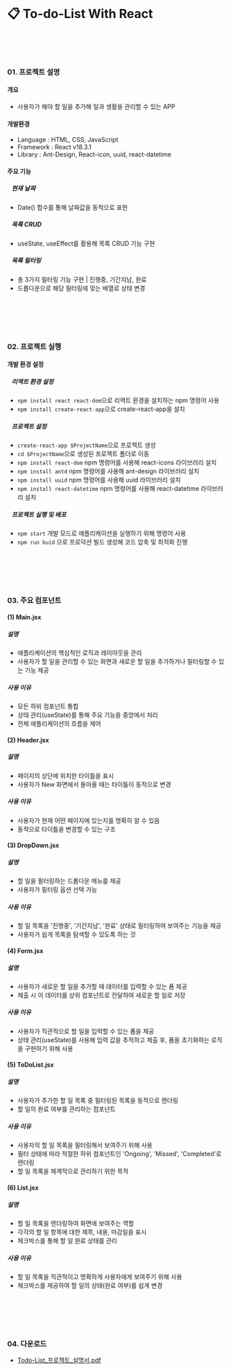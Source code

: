 <br>

# 📋 To-do-List With React <br>&nbsp;

<br>

### 01. 프로젝트 설명
#### 개요
- 사용자가 해야 할 일을 추가해 일과 생활을 관리할 수 있는 APP

#### 개발환경
- Language : HTML, CSS, JavaScript
- Framework : React v18.3.1
- Library : Ant-Design, React-icon, uuid, react-datetime

#### 주요 기능
##### &nbsp;&nbsp; 현재 날짜
-  Date() 함수를 통해 날짜값을 동적으로 표현
##### &nbsp;&nbsp; 목록 CRUD
- useState, useEffect를 활용해 목록 CRUD 기능 구현
##### &nbsp;&nbsp; 목록 필터링
- 총 3가지 필터링 기능 구현 | 진행중, 기간지남, 완료
- 드롭다운으로 해당 필터링에 맞는 배열로 상태 변경
## &nbsp;
<br>

### 02. 프로젝트 실행
#### 개발 환경 설정
##### &nbsp;&nbsp; 리액트 환경 설정
- `npm install react react-dom`으로 리액트 환경을 설치하는 npm 명령어 사용<br>
- `npm install create-react-app`으로 create-react-app을 설치<br>
##### &nbsp;&nbsp; 프로젝트 설정
- `create-react-app $ProjectName`으로 프로젝트 생성<br>
- `cd $ProjectName`으로 생성된 프로젝트 폴더로 이동<br>
- `npm install react-dom` npm 명령어를 사용해 react-icons 라이브러리 설치<br>
- `npm install antd` npm 명령어를 사용해 ant-design 라이브러리 설치<br>
- `npm install uuid` npm 명령어를 사용해 uuid 라이브러리 설치<br>
- `npm install react-datetime` npm 명령어를 사용해 react-datetime 라이브러리 설치<br>
##### &nbsp;&nbsp; 프로젝트 실행 및 배포
- `npm start` 개발 모드로 애플리케이션을 실행하기 위해 명령어 사용<br>
- `npm run buid` 으로 프로덕션 빌드 생성해 코드 압축 및 최적화 진행<br>
## &nbsp;
<br>

### 03. 주요 컴포넌트
#### (1) Main.jsx
#####  설명
- 애플리케이션의 핵심적인 로직과 레이아웃을 관리
- 사용자가 할 일을 관리할 수 있는 화면과 새로운 할 일을 추가하거나 필터링할 수 있는 기능 제공
##### 사용 이유
- 모든 하위 컴포넌트 통합
- 상태 관리(useState)를 통해 주요 기능을 중앙에서 처리
- 전체 애플리케이션의 흐름을 제어

#### (2) Header.jsx
##### 설명
- 페이지의 상단에 위치한 타이틀을 표시
- 사용자가 New 화면에서 돌아올 때는 타이틀이 동적으로 변경
##### 사용 이유
- 사용자가 현재 어떤 페이지에 있는지를 명확히 알 수 있음
- 동적으로 타이틀을 변경할 수 있는 구조

#### (3) DropDown.jsx
##### 설명
- 할 일을 필터링하는 드롭다운 메뉴를 제공
- 사용자가 필터링 옵션 선택 가능
##### 사용 이유
- 할 일 목록을 '진행중', '기간지남', '완료' 상태로 필터링하여 보여주는 기능을 제공
- 사용자가 쉽게 목록을 탐색할 수 있도록 하는 것

#### (4) Form.jsx
##### 설명
- 사용자가 새로운 할 일을 추가할 때 데이터를 입력할 수 있는 폼 제공
- 제출 시 이 데이터를 상위 컴포넌트로 전달하여 새로운 할 일로 저장
##### 사용 이유
- 사용자가 직관적으로 할 일을 입력할 수 있는 폼을 제공
- 상태 관리(useState)를 사용해 입력 값을 추적하고 제출 후, 폼을 초기화하는 로직을 구현하기 위해 사용

#### (5) ToDoList.jsx
##### 설명
- 사용자가 추가한 할 일 목록 중 필터링된 목록을 동적으로 렌더링
- 할 일의 완료 여부를 관리하는 컴포넌트
##### 사용 이유
- 사용자의 할 일 목록을 필터링해서 보여주기 위해 사용
- 필터 상태에 따라 적절한 하위 컴포넌트인 'Ongoing', 'Missed', 'Completed'로 렌더링
- 할 일 목록을 체계적으로 관리하기 위한 목적

#### (6) List.jsx
##### 설명
- 할 일 목록을 렌더링하여 화면에 보여주는 역할
- 각각의 할 일 항목에 대한 제목, 내용, 마감일을 표시
- 체크박스를 통해 할 일 완료 상태를 관리
##### 사용 이유
- 할 일 목록을 직관적이고 명확하게 사용자에게 보여주기 위해 사용
- 체크박스를 제공하여 할 일의 상태(완료 여부)를 쉽게 변경
## &nbsp;
<br>

### 04. 다운로드
- [Todo-List_프로젝트_설명서.pdf](https://github.com/user-attachments/files/16926561/todolist_manual.pdf) <br>&nbsp;

